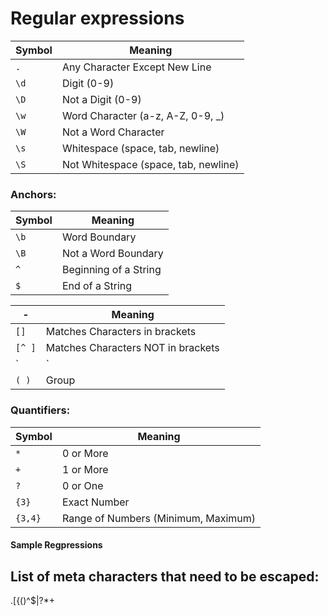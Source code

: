 # Regular expressions

| Symbol | Meaning |
| ---- | ------------------------------------ |
| `.`  | Any Character Except New Line        |
| `\d` | Digit (0-9)                          |
| `\D` | Not a Digit (0-9)                    |
| `\w` | Word Character (a-z, A-Z, 0-9, _)    |
| `\W` | Not a Word Character                 |
| `\s` | Whitespace (space, tab, newline)     |
| `\S` | Not Whitespace (space, tab, newline) |

### Anchors:

|  Symbol | Meaning |
| ---- | ------------- |
| `\b` | Word Boundary |
| `\B` | Not a Word Boundary |
| `^`  | Beginning of a String |
| `$`  | End of a String |


| -       | Meaning |
| ------- | ------------------------------- |
| `[]`    | Matches Characters in brackets |
| `[^ ]`  | Matches Characters NOT in brackets |
| `|`     | Either Or |
| `( )`   | Group |

### Quantifiers:

|  Symbol | Meaning |
| ------- | ---------- |
| `*`     | 0 or More |
| `+`     | 1 or More |
| `?`     | 0 or One |
| `{3}`   | Exact Number |
| `{3,4}` | Range of Numbers (Minimum, Maximum) |


#### Sample Regpressions



## List of meta characters that need to be escaped:

.[{()\^$|?*+
